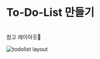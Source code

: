 <h1>To-Do-List 만들기</h1>
<br>
참고 레이아웃🎨<br>

![todolist layout](https://user-images.githubusercontent.com/64009005/110102891-a63f8f00-7de8-11eb-838d-2fea370914de.png)
